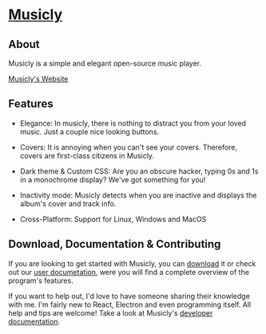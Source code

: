 # [Musicly](https://m7kra.github.io/Musicly)

## About

Musicly is a simple and elegant open-source music player.

[Musicly's Website](https://m7kra.github.io/Musicly)

## Features

- Elegance: In musicly, there is nothing to distract you from your loved music. Just a couple nice looking buttons.

- Covers: It is annoying when you can't see your covers. Therefore, covers are first-class citizens in Musicly.

- Dark theme & Custom CSS: Are you an obscure hacker, typing 0s and 1s in a monochrome display? We've got something for you!

- Inactivity mode: Musicly detects when you are inactive and displays the album's cover and track info.

- Cross-Platform: Support for Linux, Windows and MacOS

## Download, Documentation & Contributing

If you are looking to get started with Musicly, you can [download](https://github.com/m7kra/Musicly/releases) it or check out our [user documetation](https://m7kra.github.io/Musicly/docs/user), were you will find a complete overview of the program's features.

If you want to help out, I'd love to have someone sharing their knowledge with me. I'm fairly new to React, Electron and even programming itself. All help and tips are welcome! Take a look at Musicly's [developer documentation](https://m7kra.github.io/Musicly/docs/dev).